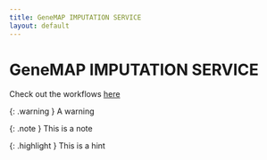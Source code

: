 ```yaml
---
title: GeneMAP IMPUTATION SERVICE
layout: default
---
```


# GeneMAP IMPUTATION SERVICE

Check out the workflows [here](/README.md)

{: .warning }
A warning




{: .note }
This is a note



{: .highlight }
This is a hint